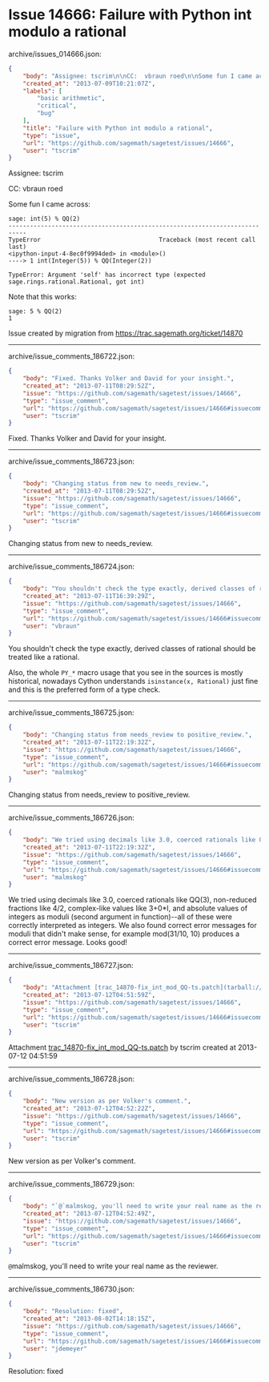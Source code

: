 # Issue 14666: Failure with Python int modulo a rational

archive/issues_014666.json:
```json
{
    "body": "Assignee: tscrim\n\nCC:  vbraun roed\n\nSome fun I came across:\n\n```\nsage: int(5) % QQ(2)\n---------------------------------------------------------------------------\nTypeError                                 Traceback (most recent call last)\n<ipython-input-4-8ec0f9994ded> in <module>()\n----> 1 int(Integer(5)) % QQ(Integer(2))\n\nTypeError: Argument 'self' has incorrect type (expected sage.rings.rational.Rational, got int)\n```\n\n\nNote that this works:\n\n```\nsage: 5 % QQ(2)\n1\n```\n\n\nIssue created by migration from https://trac.sagemath.org/ticket/14870\n\n",
    "created_at": "2013-07-09T10:21:07Z",
    "labels": [
        "basic arithmetic",
        "critical",
        "bug"
    ],
    "title": "Failure with Python int modulo a rational",
    "type": "issue",
    "url": "https://github.com/sagemath/sagetest/issues/14666",
    "user": "tscrim"
}
```
Assignee: tscrim

CC:  vbraun roed

Some fun I came across:

```
sage: int(5) % QQ(2)
---------------------------------------------------------------------------
TypeError                                 Traceback (most recent call last)
<ipython-input-4-8ec0f9994ded> in <module>()
----> 1 int(Integer(5)) % QQ(Integer(2))

TypeError: Argument 'self' has incorrect type (expected sage.rings.rational.Rational, got int)
```


Note that this works:

```
sage: 5 % QQ(2)
1
```


Issue created by migration from https://trac.sagemath.org/ticket/14870





---

archive/issue_comments_186722.json:
```json
{
    "body": "Fixed. Thanks Volker and David for your insight.",
    "created_at": "2013-07-11T08:29:52Z",
    "issue": "https://github.com/sagemath/sagetest/issues/14666",
    "type": "issue_comment",
    "url": "https://github.com/sagemath/sagetest/issues/14666#issuecomment-186722",
    "user": "tscrim"
}
```

Fixed. Thanks Volker and David for your insight.



---

archive/issue_comments_186723.json:
```json
{
    "body": "Changing status from new to needs_review.",
    "created_at": "2013-07-11T08:29:52Z",
    "issue": "https://github.com/sagemath/sagetest/issues/14666",
    "type": "issue_comment",
    "url": "https://github.com/sagemath/sagetest/issues/14666#issuecomment-186723",
    "user": "tscrim"
}
```

Changing status from new to needs_review.



---

archive/issue_comments_186724.json:
```json
{
    "body": "You shouldn't check the type exactly, derived classes of rational should be treated like a rational.\n\nAlso, the whole `PY_*` macro usage that you see in the sources is mostly historical, nowadays Cython understands `isinstance(x, Rational)` just fine and this is the preferred form of a type check.",
    "created_at": "2013-07-11T16:39:29Z",
    "issue": "https://github.com/sagemath/sagetest/issues/14666",
    "type": "issue_comment",
    "url": "https://github.com/sagemath/sagetest/issues/14666#issuecomment-186724",
    "user": "vbraun"
}
```

You shouldn't check the type exactly, derived classes of rational should be treated like a rational.

Also, the whole `PY_*` macro usage that you see in the sources is mostly historical, nowadays Cython understands `isinstance(x, Rational)` just fine and this is the preferred form of a type check.



---

archive/issue_comments_186725.json:
```json
{
    "body": "Changing status from needs_review to positive_review.",
    "created_at": "2013-07-11T22:19:32Z",
    "issue": "https://github.com/sagemath/sagetest/issues/14666",
    "type": "issue_comment",
    "url": "https://github.com/sagemath/sagetest/issues/14666#issuecomment-186725",
    "user": "malmskog"
}
```

Changing status from needs_review to positive_review.



---

archive/issue_comments_186726.json:
```json
{
    "body": "We tried using decimals like 3.0, coerced rationals like QQ(3), non-reduced fractions like 4/2, complex-like values like 3+0*I, and absolute values of integers as moduli (second argument in function)--all of these were correctly interpreted as integers.  We also found correct error messages for moduli that didn't make sense, for example mod(31/10, 10) produces a correct error message.  Looks good!",
    "created_at": "2013-07-11T22:19:32Z",
    "issue": "https://github.com/sagemath/sagetest/issues/14666",
    "type": "issue_comment",
    "url": "https://github.com/sagemath/sagetest/issues/14666#issuecomment-186726",
    "user": "malmskog"
}
```

We tried using decimals like 3.0, coerced rationals like QQ(3), non-reduced fractions like 4/2, complex-like values like 3+0*I, and absolute values of integers as moduli (second argument in function)--all of these were correctly interpreted as integers.  We also found correct error messages for moduli that didn't make sense, for example mod(31/10, 10) produces a correct error message.  Looks good!



---

archive/issue_comments_186727.json:
```json
{
    "body": "Attachment [trac_14870-fix_int_mod_QQ-ts.patch](tarball://root/attachments/some-uuid/ticket14870/trac_14870-fix_int_mod_QQ-ts.patch) by tscrim created at 2013-07-12 04:51:59",
    "created_at": "2013-07-12T04:51:59Z",
    "issue": "https://github.com/sagemath/sagetest/issues/14666",
    "type": "issue_comment",
    "url": "https://github.com/sagemath/sagetest/issues/14666#issuecomment-186727",
    "user": "tscrim"
}
```

Attachment [trac_14870-fix_int_mod_QQ-ts.patch](tarball://root/attachments/some-uuid/ticket14870/trac_14870-fix_int_mod_QQ-ts.patch) by tscrim created at 2013-07-12 04:51:59



---

archive/issue_comments_186728.json:
```json
{
    "body": "New version as per Volker's comment.",
    "created_at": "2013-07-12T04:52:22Z",
    "issue": "https://github.com/sagemath/sagetest/issues/14666",
    "type": "issue_comment",
    "url": "https://github.com/sagemath/sagetest/issues/14666#issuecomment-186728",
    "user": "tscrim"
}
```

New version as per Volker's comment.



---

archive/issue_comments_186729.json:
```json
{
    "body": "`@`malmskog, you'll need to write your real name as the reviewer.",
    "created_at": "2013-07-12T04:52:49Z",
    "issue": "https://github.com/sagemath/sagetest/issues/14666",
    "type": "issue_comment",
    "url": "https://github.com/sagemath/sagetest/issues/14666#issuecomment-186729",
    "user": "tscrim"
}
```

`@`malmskog, you'll need to write your real name as the reviewer.



---

archive/issue_comments_186730.json:
```json
{
    "body": "Resolution: fixed",
    "created_at": "2013-08-02T14:18:15Z",
    "issue": "https://github.com/sagemath/sagetest/issues/14666",
    "type": "issue_comment",
    "url": "https://github.com/sagemath/sagetest/issues/14666#issuecomment-186730",
    "user": "jdemeyer"
}
```

Resolution: fixed
